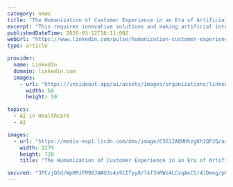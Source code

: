 ```yaml
---
category: news
title: "The Humanization of Customer Experience in an Era of Artificial Intelligence"
excerpt: "This requires innovative solutions and making artificial intelligence a priority. 70% of companies are already using some form of AI to engage customers. 90% will be using AI within the next 24 months. Risk-averse markets such as healthcare, utilities and insurance are more than 70% of organizations are planning to make AI investments in the ..."
publishedDateTime: 2020-03-12T16:11:00Z
webUrl: "https://www.linkedin.com/pulse/humanization-customer-experience-era-artificial-brian-solis/"
type: article

provider:
  name: LinkedIn
  domain: linkedin.com
  images:
    - url: "https://insideout.app/ai/assets/images/organizations/linkedin.com-50x50.jpg"
      width: 50
      height: 50

topics:
  - AI in Healthcare
  - AI

images:
  - url: "https://media-exp1.licdn.com/dms/image/C5612AQHHhzgKh1QPJQ/article-cover_image-shrink_720_1280/0?e=1590624000&v=beta&t=qFepTyXnx18VGXkqZJm8DEAeU-7dWL19yrdvzoBkFms"
    width: 1279
    height: 720
    title: "The Humanization of Customer Experience in an Era of Artificial Intelligence"

secured: "3PCzjQ5d/WpHMJFM90JNAU3s4s91ITyy8/lkf3hRWz4LCvqAeCS/4JDmog/p6z9O7VzJKKmYUOmFs3mIL9bxIvVcASUg7uITE4VzYvQdx3V88xcEIJ2jeFFZlgE8xk3fzKMYQ+F6mFtNKCLOHD+DbBAuNRal7k3L+gRwBvkIrdT6F1gkqTQXPpH2RQLONdLQXjlR70CY/oIDNujJ3uEgAsKDGabLUoPYkLOMPlOAVHr/c7RU/oj7aJrFY//Mr3M8vSy5aeplgHFqvciB4wAMd4sRVU0hHj3nj0qBubUIbT6DLhvms7KTrI4pV/aIt8FlqZ4ApukieDgBPoIVrHxuu2yNL/wldReQsvVB2hUe75JrG4EnHKGeDurYc/G+eJji2MxcDQDXbEHtLNfAVcjSNtR+O2G0oAjy+/uaZy6wzBbJ/EZpWV9CHWJUKDz02sCJeEYuf2EM0QVNqsuMuHIrutRUVCTEi7XCrRWPyFmBc/w=;uYMp1EXHxpTSs7NnY/bDcA=="
---
```


